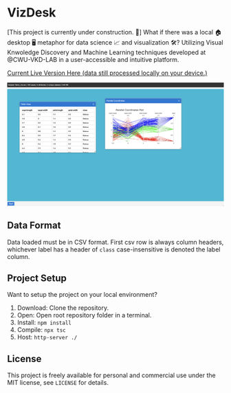 # VizDesk

[This project is currently under construction. 🚧]
What if there was a local 🏠 desktop 🖥️ metaphor for data science 📈 and visualization 🛠️?
Utilizing Visual Knwoledge Discovery and Machine Learning techniques developed at @CWU-VKD-LAB in a user-accessible and intuitive platform.

[Current Live Version Here (data still processed locally on your device.)](https://avaavarai.github.io/VizDesk/)

![Early concept screenshot](early_concept_screenshot.png)

## Data Format

Data loaded must be in CSV format. First csv row is always column headers, whichever label has a header of `class` case-insensitive is denoted the label column.

## Project Setup

Want to setup the project on your local environment?

1. Download: Clone the repository.
2. Open: Open root repository folder in a terminal.
3. Install: `npm install`
4. Compile: `npx tsc`
5. Host: `http-server ./`

## License

This project is freely available for personal and commercial use under the MIT license, see `LICENSE` for details.
